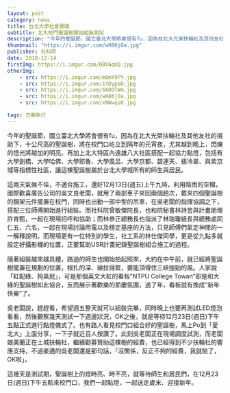 ```yaml
---
layout: post
category: news
title: 台北大學社會實踐
subtitle: 北大校門聖誕樹開始組裝測試
description: "今年的聖誕節，國立臺北大學將會很有fu，因為在北大光榮扶輪社及其他友社的捐助下，十公尺高的聖誕樹，將在校門口屹立到隔年的元宵夜，尤其越到晚上，閃爍的燈光將越加的明亮。再加上北大特區內遠雄八大社區搭配一起協力點燈，包括有大學劍橋、大學哈佛、大學耶魯、大學風呂、大學京都、碧連天、翡冷翠、與紫京城等指標性社區，讓這棵聖誕樹屬於台北大學城所有的師生與居民。..."
thumbnail: "https://i.imgur.com/wH86jOa.jpg"
publisher: 社科院
date: 2018-12-14
firstImg: https://i.imgur.com/0BYAqUQ.jpg
otherImg:
    - src: https://i.imgur.com/m8mY9PY.jpg
    - src: https://i.imgur.com/1YDypoO.jpg
    - src: https://i.imgur.com/S6DOlWm.jpg
    - src: https://i.imgur.com/wH86jOa.jpg
    - src: https://i.imgur.com/xNWwqsK.jpg

tags: 方案執行
---
```


今年的聖誕節，國立臺北大學將會很有fu，因為在北大光榮扶輪社及其他友社的捐助下，十公尺高的聖誕樹，將在校門口屹立到隔年的元宵夜，尤其越到晚上，閃爍的燈光將越加的明亮。再加上北大特區內遠雄八大社區搭配一起協力點燈，包括有大學劍橋、大學哈佛、大學耶魯、大學風呂、大學京都、碧連天、翡冷翠、與紫京城等指標性社區，讓這棵聖誕樹屬於台北大學城所有的師生與居民。

這兩天氣候不佳，不適合施工，還好12月13日(週五)上午九時，利用陰雨的空檔，國際歡喜廣告公司的吳文良老闆，就用了兩部車子來回兩個趟次，載來四個聖誕樹的鋼架元件擺置在校門，同時也出動一部中型的吊車，在吳老闆的指揮協調之下，搭配三位師傅開始進行組裝。而社科院曾敏傑院長，也和院秘書林詩芸與計畫助理許育甄，一起在現場招呼和協助；而林恭正總務長也指派了林瑞瓊組長與總務處同仁五、六名，一起在現場討論用電以及穩定基座的方法，只見師傅們氣定神閒的一一解釋說明。而現場更有一位特別的學生，社工系的林仕傑同學，更是從九點多就設定好攝影機的位置，正要幫助USR計畫紀錄聖誕樹組合施工的過程。

隨著組裝越來越具體，路過的師生也開始拍起照來，大約在中午前，就已經將聖誕樹擺置在規劃的位置，根扎的深、線拉得緊，要能頂得住三峽強勁的風。人家說「紅配綠、狗臭屁」，可是那個英文大紅的看板”NTPU College Towan”卻是和大綠的聖誕樹如此協合，反而展示著歡樂的節慶氛圍，過了年，看板就有換成”新年快樂”了。

吳老闆說，趕趕看，希望週五整天就可以組裝完畢，同時晚上也要再測試LED燈泡看看，然後觀察幾天測試一下週邊狀況，OK之後，就是等待12月23日(週日)下午五點正式進行點燈儀式了。也有路人看見校門口組合好的聖誕樹，馬上Po到「愛北大」上面分享，一下子就近百人按讚了。此刻吳老闆正在現場調度試測，而老闆娘美蘭正在土城扶輪社，繼續勸募贊助這棵樹的經費，也已經得到不少扶輪社的響應支持，不過豪邁的吳老闆還是那句話，「沒關係，反正不夠的經費，我就貼了，OK啦」。

這幾天是測試期，聖誕樹上的燈時亮、時不亮，就等待師生和居民們，在12月23日(週日)下午五點來校門口，我們一起點燈，一起送走歲末、迎接新年。
